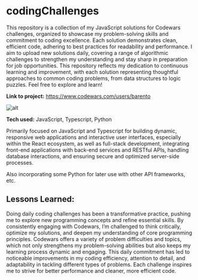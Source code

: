 # codingChallenges
This repository is a collection of my JavaScript solutions for Codewars challenges, organized to showcase my problem-solving skills and commitment to coding excellence. Each solution demonstrates clean, efficient code, adhering to best practices for readability and performance. I aim to upload new solutions daily, covering a range of algorithmic challenges to strengthen my understanding and stay sharp in preparation for job opportunities. This repository reflects my dedication to continuous learning and improvement, with each solution representing thoughtful approaches to common coding problems, from data structures to logic puzzles. Feel free to explore and learn!


**Link to project:** https://www.codewars.com/users/barento

![alt](https://encrypted-tbn0.gstatic.com/images?q=tbn:ANd9GcTaDgBT3QWhn-DK_OLIXAmDoYJT_rW-Hpi1TmCwnE9xxQvxQPZAKZ7ttxnPQhFuWtWH6y8&usqp=CAU)

**Tech used:**  JavaScript, Typescript, Python

Primarily focused on JavaScript and Typescript for building dynamic, responsive web applications and interactive user interfaces, especially within the React ecosystem, as well as full-stack development, integrating front-end applications with back-end services and RESTful APIs, handling database interactions, and ensuring secure and optimized server-side processes.

Also incorporating some Python for later use with other API frameworks, etc. 

## Lessons Learned:

 Doing daily coding challenges has been a transformative practice, pushing me to explore new programming concepts and refine essential skills. By consistently engaging with Codewars, I’m challenged to think critically, optimize my solutions, and deepen my understanding of core programming principles. Codewars offers a variety of problem difficulties and topics, which not only strengthens my problem-solving abilities but also keeps my learning process dynamic and engaging. This daily commitment has led to noticeable improvements in my coding efficiency, attention to detail, and adaptability in tackling different types of problems. Each challenge inspires me to strive for better performance and cleaner, more efficient code.   